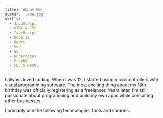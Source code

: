 ```yaml
---
title: 'About Me'
avatar: './me.jpg'
skills:
  - JavaScript
  - HTML & CSS
  - TypeScript
  - Node.js
  - React
  - Vue
  - Go
  - Kubernetes
  - GraphQL
  - SQL & NoSQL
---
```


I always loved coding. When I was 12, I started using microcontrollers with visual programming software. The most exciting thing about my 18th birthday was officially registering as a freelancer. Years later, I'm still passionate about programming and build my own apps while consulting other businesses.

I primarily use the following technologies, tools and libraries:
